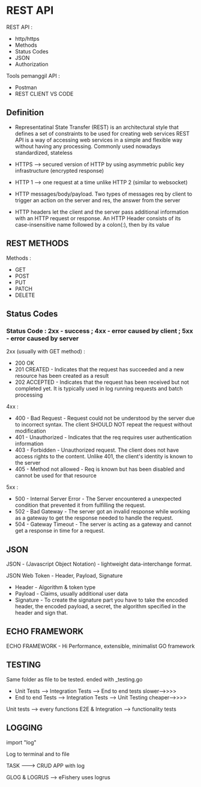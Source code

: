# REST API

REST API :

- http/https
- Methods
- Status Codes
- JSON
- Authorization

Tools pemanggil API :
- Postman
- REST CLIENT VS CODE

## Definition
- Representatinal State Transfer (REST) is an architectural style that defines a set of constraints to be used for creating web services
REST API is a way of accessing web services in a simple and flexible way without having any processing. Commonly used nowadays standardized, stateless

- HTTPS --> secured version of HTTP by using asymmetric public key infrastructure (encrypted response)

- HTTP 1 --> one request at a time unlike HTTP 2 (similar to websocket)

- HTTP messages/body/payload. Two types of messages req by client to trigger an action on the server and res, the answer from the server
- HTTP headers let the client and the server pass additional information with an HTTP request or response. An HTTP Header consists of its case-insensitive name followed by a colon(:), then by its value

## REST METHODS
Methods :

- GET
- POST
- PUT
- PATCH
- DELETE

## Status Codes
### Status Code : 2xx - success ; 4xx - error caused by client ; 5xx - error caused by server
2xx (usually with GET method) :
- 200 OK
- 201 CREATED - Indicates that the request has succeeded and a new resource has been created as a result
- 202 ACCEPTED - Indicates that the request has been received but not completed yet. It is typically used in log running requests and batch processing

4xx :
- 400 - Bad Request - Request could not be understood by the server due to incorrect syntax. The client SHOULD NOT repeat the request without modification
- 401 - Unauthorized - Indicates that the req requires user authentication information
- 403 - Forbidden - Unauthorized request. The client does not have access rights to the content. Unlike 401, the client's identity is known to the server
- 405 - Method not allowed - Req is known but has been disabled and cannot be used for that resource

5xx :
- 500 - Internal Server Error - The Server encountered a unexpected condition that prevented it from fulfilling the request.
- 502 - Bad Gateway - The server got an invalid response while working as a gateway to get the response needed to handle the request.
- 504 - Gateway Timeout - The server is acting as a gateway and cannot get a response in time for a request.

## JSON
JSON - (Javascript Object Notation) - lightweight data-interchange format.

JSON Web Token - Header, Payload, Signature
- Header - Algorithm & token type
- Payload - Claims, usually additional user data
- Signature - To create the signature part you have to take the encoded header, the encoded payload, a secret, the algorithm specified in the header and sign that.

## ECHO FRAMEWORK
ECHO FRAMEWORK - Hi Performance, extensible, minimalist GO framework

## TESTING
Same folder as file to be tested. ended with _testing.go

- Unit Tests --> Integration Tests --> End to end tests
slower-->>>>
- End to end Tests --> Integration Tests --> Unit Testing
cheaper-->>>>

Unit tests --> every functions
E2E & Integration --> functionality tests

## LOGGING

import "log"

Log to terminal and to file

TASK ---> CRUD APP with log

GLOG & LOGRUS --> eFishery uses logrus